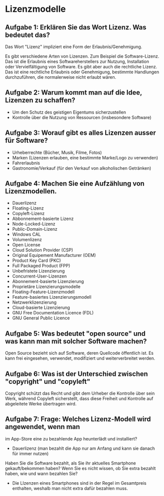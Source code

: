 # Lizenzmodelle

## Aufgabe 1: Erklären Sie das Wort Lizenz. Was bedeutet das?
Das Wort "Lizenz" impliziert eine Form der Erlaubnis/Genehmigung. 

Es gibt verschiedene Arten von Lizenzen. Zum Beispiel die Software-Lizenz. Das ist die Erlaubnis eines Softwareherstellers zur Nutzung, Installation oder Vervielfältigung von Software. 
Es gibt aber auch die rechtliche Lizenz. Das ist eine rechtliche Erlaubnis oder Genehmigung, bestimmte Handlungen durchzuführen, die normalerweise nicht erlaubt wären. 

## Aufgabe 2: Warum kommt man auf die Idee, Lizenzen zu schaffen?
- Um den Schutz des geistigen Eigentums sicherzustellen
- Kontrolle über die Nutzung von Ressourcen (insbesondere Software)

## Aufgabe 3: Worauf gibt es alles Lizenzen ausser für Software?
- Urheberrechte (Bücher, Musik, Filme, Fotos)
- Marken (Lizenzen erlauben, eine bestimmte Marke/Logo zu verwenden)
- Fahrerlaubnis
- Gastronomie/Verkauf (für den Verkauf von alkoholischen Getränken)

## Aufgabe 4: Machen Sie eine Aufzählung von Lizenzmodellen.
- Dauerlizenz
- Floating-Lizenz
- Copyleft-Lizenz
- Abbonnement-basierte Lizenz
- Node-Locked-Lizenz
- Public-Domain-Lizenz
- Windows CAL
- Volumenlizenz
- Open License
- Cloud Solution Provider (CSP)
- Original Equipement Manufacturer (OEM)
- Product Key Card (PKC)
- Full Packaged Product (FPP)
- Unbefristete Lizenzierung
- Concurrent-User-Lizenzen
- Abonnement-basierte Lizenzierung
- Proprietäre Lizenzierungsmodelle
- Floating-Feature-Lizenzmodell
- Feature-basiertes Lizenzierungsmodell
- Netzwerklizenzierung
- Cloud-basierte Lizenzierung
- GNU Free Documentation Licence (FDL)
- GNU General Public Licence

## Aufgabe 5: Was bedeutet "open source" und was kann man mit solcher Software machen?
Open Source bezieht sich auf Software, deren Quellcode öffentlich ist. Es kann frei eingesehen, verwendet, modifiziert und weiterverbreitet werden. 

## Aufgabe 6: Was ist der Unterschied zwischen "copyright" und "copyleft"
Copyright schützt das Recht und gibt dem Urheber die Kontrolle über sein Werk, während Copyleft sicherstellt, dass diese Freiheit und Kontrolle auf abgeleitete Werke übertragen wird.

## Aufgabe 7: Frage: Welches Lizenz-Modell wird angewendet, wenn man

im App-Store eine zu bezahlende App heunterlädt und installiert?
- Dauerlizenz (man bezahlt die App nur am Anfang und kann sie danach für immer nutzen)

Haben Sie die Software bezahlt, als Sie ihr aktuelles Smartphone gekauft/bekommen haben? Wenn Sie es nicht wissen, ob Sie extra bezahlt haben, wie und wann bezahlen Sie?
- Die LIzenzen eines Smartphones sind in der Regel im Gesamtpreis enthalten, weshalb man nicht extra dafür bezahlen muss.
